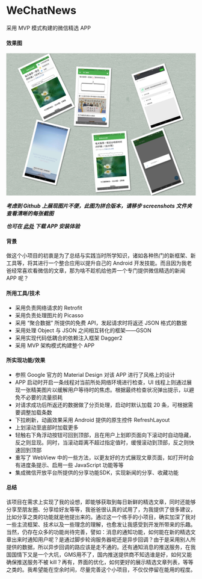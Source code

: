 # WeChatNews
采用 MVP 模式构建的微信精选 APP<br>

#### 效果图
![](https://github.com/linfaimom/WeChatNews/raw/master/screenshots/screenshots.png)

***考虑到 Github 上展现图片不便，此图为拼合版本，请移步 screenshots 文件夹查看清晰的每张截图***

***也可在 [此处](https://github.com/linfaimom/WeChatNews/releases) 下载 APP 安装体验***

#### 背景
做这个小项目的初衷是为了总结与实践当时所学知识，诸如各种热门的新框架、新工具等，将其进行一个整合应用以提升自己的 Android 开发技能。而且因为我老爸经常喜欢看微信的文章，那为啥不趁机给他弄一个专门提供微信精选的新闻 APP 呢？

#### 所用工具/技术
* 采用负责网络请求的 Retrofit
* 采用负责处理图片的 Picasso
* 采用 “聚合数据” 所提供的免费 API，发起请求时将返还 JSON 格式的数据
* 采用处理 Object 与 JSON 之间相互转化的框架——GSON
* 采用实现代码低耦合的依赖注入框架 Dagger2
* 采用 MVP 架构模式构建整个 APP

#### 所实现功能/效果
* 参照 Google 官方的 Material Design 对该 APP 进行了风格上的设计
* APP 启动时开启一条线程对当前所处网络环境进行检查，UI 线程上则通过展现一张精美图片以缓解用户等待时的焦虑。根据最终检查状况弹出提示，以避免不必要的流量损耗
* 对请求成功后所返还的数据做了分页处理，启动时默认加载 20 条，可根据需要调整加载条数
* 下拉刷新，动画效果采用 Android 提供的原生控件 RefreshLayout
* 上划滚动至底部时加载更多
* 轻触右下角浮动按钮可回到顶部，且在用户上划即页面向下滚动时自动隐藏，反之则显现。同时，当滚动距离不超过指定值时，缓慢滚动到顶部，反之则快速回到顶部
* 重写了 WebView 中的一些方法，以更友好的方式展现文章页面，如打开时会有进度条提示、启用一些 JavaScript 功能等等
* 集成微信开放平台所提供的分享功能SDK，实现新闻的分享、收藏功能

#### 总结
该项目在需求上实现了我的设想，即能够获取到每日新鲜的精选文章，同时还能够分享至朋友圈、分享给好友等等，我爸爸很认真的试用了，为我提供了很多建议，比如分享之类的功能就是他提出来的。通过这一个练手的小项目，确实加深了我对一些主流框架、技术以及一些理念的理解，也愈发让我感受到开发所带来的乐趣。当然，仍存在众多的功能尚待完善，譬如：消息的通知功能，如何能在新的精选文章出来时通知用户呢？是通过脚步轮询服务器呢还是异步回调？由于是采用别人所提供的数据，所以异步回调的路应该是走不通的。还有通知消息的推送服务，在我国国情下又是一个大坑，GMS用不了，国内推送提供商不知选谁是好，如何又能确保推送服务不被 kill？再有，界面的优化，如何更好的展示精选文章列表，等等之类的。我希望能在空余时间，尽量完善这个小项目，不仅仅停留在能用的程度。
